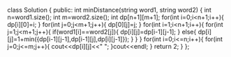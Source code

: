 class Solution {
public:
int minDistance(string word1, string word2) {
int n=word1.size();
int m=word2.size();
int dp[n+1][m+1];
for(int i=0;i<n+1;i++){
dp[i][0]=i;
}
for(int j=0;j<m+1;j++){
dp[0][j]=j;
}
for(int i=1;i<n+1;i++){
for(int j=1;j<m+1;j++){
if(word1[i]==word2[j]){
dp[i][j]=dp[i-1][j-1];
}
else{
dp[i][j]=1+min({dp[i-1][j-1],dp[i-1][j],dp[i][j-1]});
}
}
}
for(int i=0;i<=n;i++){
for(int j=0;j<=m;j++){
cout<<dp[i][j]<<" ";
}cout<<endl;
}
return 2;
}
};